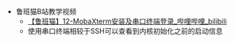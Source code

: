 - 鲁班猫B站教学视频
	- [【鲁班猫】12-MobaXterm安装及串口终端登录_哔哩哔哩_bilibili](https://www.bilibili.com/video/BV1cX4y1y7sX/?spm_id_from=333.788&vd_source=f92eb336806a7a264c052ec82b31d75d)
	- 使用串口终端相较于SSH可以查看到内核初始化之前的启动信息